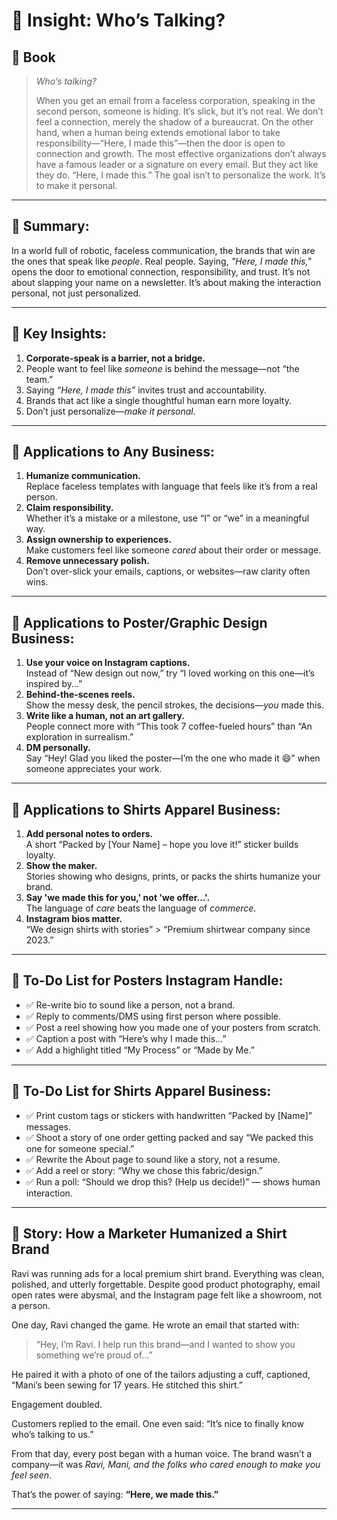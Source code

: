 # 🧠 **Insight: Who’s Talking?**

## 📔 Book

>_Who’s talking?_ 
>
>When you get an email from a faceless corporation, speaking in the second person, someone is hiding. It’s slick, but it’s not real. We don’t feel a connection, merely the shadow of a bureaucrat. On the other hand, when a human being extends emotional labor to take responsibility—“Here, I made this”—then the door is open to connection and growth. The most effective organizations don’t always have a famous leader or a signature on every email. But they act like they do. “Here, I made this.” The goal isn’t to personalize the work. It’s to make it personal.

---
## 📌 **Summary:**

In a world full of robotic, faceless communication, the brands that win are the ones that speak like _people_. Real people. Saying, _"Here, I made this,"_ opens the door to emotional connection, responsibility, and trust. It’s not about slapping your name on a newsletter. It’s about making the interaction personal, not just personalized.

---

## 🔑 **Key Insights:**

1. **Corporate-speak is a barrier, not a bridge.**
2. People want to feel like _someone_ is behind the message—not “the team.”
3. Saying _“Here, I made this”_ invites trust and accountability.
4. Brands that act like a single thoughtful human earn more loyalty.
5. Don’t just personalize—_make it personal._
    
---

## 💼 **Applications to Any Business:**

1. **Humanize communication.**  
    Replace faceless templates with language that feels like it’s from a real person.
2. **Claim responsibility.**  
    Whether it’s a mistake or a milestone, use “I” or “we” in a meaningful way.
3. **Assign ownership to experiences.**  
    Make customers feel like someone _cared_ about their order or message.
4. **Remove unnecessary polish.**  
    Don’t over-slick your emails, captions, or websites—raw clarity often wins.
    
---

## 🎨 **Applications to Poster/Graphic Design Business:**

1. **Use your voice on Instagram captions.**  
    Instead of “New design out now,” try “I loved working on this one—it’s inspired by…”
2. **Behind-the-scenes reels.**  
    Show the messy desk, the pencil strokes, the decisions—_you_ made this.
3. **Write like a human, not an art gallery.**  
    People connect more with “This took 7 coffee-fueled hours” than “An exploration in surrealism.”
4. **DM personally.**  
    Say “Hey! Glad you liked the poster—I’m the one who made it 😄” when someone appreciates your work.
    
---

## 👕 **Applications to Shirts Apparel Business:**

1. **Add personal notes to orders.**  
    A short “Packed by [Your Name] – hope you love it!” sticker builds loyalty.
2. **Show the maker.**  
    Stories showing who designs, prints, or packs the shirts humanize your brand.
3. **Say 'we made this for you,' not 'we offer...'.**  
    The language of _care_ beats the language of _commerce_.
4. **Instagram bios matter.**  
    “We design shirts with stories” > “Premium shirtwear company since 2023.”
    
---

## 📲 **To-Do List for Posters Instagram Handle:**

- ✅ Re-write bio to sound like a person, not a brand.
- ✅ Reply to comments/DMS using first person where possible.
- ✅ Post a reel showing how you made one of your posters from scratch.
- ✅ Caption a post with “Here’s why I made this…”
- ✅ Add a highlight titled “My Process” or “Made by Me.”
    
---
## 👕 **To-Do List for Shirts Apparel Business:**

- ✅ Print custom tags or stickers with handwritten “Packed by [Name]” messages.
- ✅ Shoot a story of one order getting packed and say “We packed this one for someone special.”
- ✅ Rewrite the About page to sound like a story, not a resume.
- ✅ Add a reel or story: “Why we chose this fabric/design.”
- ✅ Run a poll: “Should we drop this? (Help us decide!)” — shows human interaction.
    
---

## 📖 **Story: How a Marketer Humanized a Shirt Brand**

Ravi was running ads for a local premium shirt brand. Everything was clean, polished, and utterly forgettable. Despite good product photography, email open rates were abysmal, and the Instagram page felt like a showroom, not a person.

One day, Ravi changed the game. He wrote an email that started with:

> “Hey, I’m Ravi. I help run this brand—and I wanted to show you something we’re proud of…”

He paired it with a photo of one of the tailors adjusting a cuff, captioned, “Mani’s been sewing for 17 years. He stitched this shirt.”

Engagement doubled.

Customers replied to the email. One even said: “It’s nice to finally know who’s talking to us.”

From that day, every post began with a human voice. The brand wasn’t a company—it was _Ravi, Mani, and the folks who cared enough to make you feel seen_.

That’s the power of saying: **“Here, we made this.”**

---